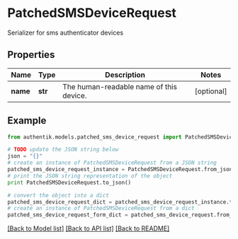 # PatchedSMSDeviceRequest

Serializer for sms authenticator devices

## Properties
Name | Type | Description | Notes
------------ | ------------- | ------------- | -------------
**name** | **str** | The human-readable name of this device. | [optional] 

## Example

```python
from authentik.models.patched_sms_device_request import PatchedSMSDeviceRequest

# TODO update the JSON string below
json = "{}"
# create an instance of PatchedSMSDeviceRequest from a JSON string
patched_sms_device_request_instance = PatchedSMSDeviceRequest.from_json(json)
# print the JSON string representation of the object
print PatchedSMSDeviceRequest.to_json()

# convert the object into a dict
patched_sms_device_request_dict = patched_sms_device_request_instance.to_dict()
# create an instance of PatchedSMSDeviceRequest from a dict
patched_sms_device_request_form_dict = patched_sms_device_request.from_dict(patched_sms_device_request_dict)
```
[[Back to Model list]](../README.md#documentation-for-models) [[Back to API list]](../README.md#documentation-for-api-endpoints) [[Back to README]](../README.md)


